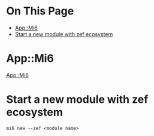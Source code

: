 # On This Page

- [App::Mi6](#appmi6)
- [Start a new module with zef ecosystem](#start-a-new-module-with-zef-ecosystem)

# App::Mi6

[App::Mi6](https://raku.land/cpan:SKAJI/App::Mi6)

# Start a new module with zef ecosystem
    mi6 new --zef <module name>
